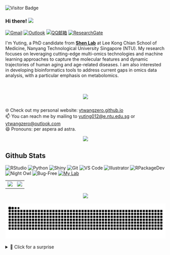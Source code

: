 ![Visitor Badge](https://visitor-badge.laobi.icu/badge?page_id=ytwangZero)

### Hi there! <img src="https://media.giphy.com/media/hvRJCLFzcasrR4ia7z/giphy.gif" width="30px"/><br>

[![Gmail](https://img.shields.io/badge/-Gmail-c14438?style=flat&logo=Gmail&logoColor=white)](mailto:ytwangzero@gmail.com)
[![Outlook](https://img.shields.io/badge/-Outlook-0078D4?style=flat&logo=Microsoft-Outlook&logoColor=white)](mailto:ytwangzero@outlook.com)
[![QQ邮箱](https://img.shields.io/badge/-QQ邮箱-FFA500?style=flat&logo=Mail.Ru&logoColor=white)](mailto:2750811897@qq.com)
[![ResearchGate](https://img.shields.io/badge/ResearchGate-00CCBB?style=flat&logo=ResearchGate&logoColor=white)](https://www.researchgate.net/profile/Yuting-Wang-112)

I'm Yuting, a PhD candidate from <a href="https://www.shen-lab.org/">**Shen Lab**</a></li> at Lee Kong Chian School of Medicine, Nanyang Technological University Singapore (NTU). My research focuses on leveraging cutting-edge multi-omics technologies and machine learning approaches to capture the molecular features and dynamic trajectories of human aging and age-related diseases. I am also interested in developing bioinformatics tools to address current gaps in omics data analysis, with a particular emphasis on metabolomics.

<h1 align="center"> <a href="https://sunguoqi.com/"> <img src="https://readme-typing-svg.herokuapp.com/?lines=console.log(%22Hello%2C%20World!%22);Welcome%20to%20zero%20Github!&center=true&size=27"> </a> </h1>

🌐 Check out my personal website: <a href="https://ytwangzero.github.io/">ytwangzero.github.io</a><br>
📫 You can reach me by mailing to <yuting012@e.ntu.edu.sg> or <ytwangzero@outlook.com><br>
😄 Pronouns: per aspera ad astra.

<div align="center">
  <img src="https://quotes-github-readme.vercel.app/api?type=horizontal&theme=tokyonight" />
</div>

## Github Stats

![RStudio](https://img.shields.io/badge/RStudio-75AADB?style=flat&logo=rstudio&logoColor=white)
![Python](https://img.shields.io/badge/Python-3776AB?style=flat&logo=python&logoColor=white)
![Shiny](https://img.shields.io/badge/Shiny-45b8d8?style=flat&logo=rstudio&logoColor=white)
![Git](https://img.shields.io/badge/Git-F05032?style=flat&logo=git&logoColor=white)
![VS Code](https://img.shields.io/badge/VS_Code-007ACC?style=flat&logo=visual-studio-code&logoColor=white)
![Illustrator](https://img.shields.io/badge/Illustrator-FF9A00?style=flat&logo=adobe-illustrator&logoColor=white)
![RPackageDev](https://img.shields.io/badge/R_Package-Developer-informational)
![Night Owl](https://img.shields.io/badge/Night%20Owl-%F0%9F%90%B0-darkblue)
![Bug-Free](https://img.shields.io/badge/Code-Bug_Free-green)
[![My Lab](https://img.shields.io/badge/My_Lab-GEAR@PKU-blue?style=flat&logo=academia&logoColor=white)](https://gearpku2020.github.io/)


<table>
  <tr>
    <td>
      <img src="https://github-readme-stats.vercel.app/api?username=ytwangZero&show_icons=true&theme=tokyonight&rank_icon=github" />
    </td>
    <td>
      <img src="https://github-readme-stats.vercel.app/api/top-langs/?username=ytwangZero&layout=compact&theme=holi" />
    </td>
  </tr>
</table>

<div align="center">
  <img src="https://github-readme-activity-graph.vercel.app/graph?username=ytwangZero&theme=github-compact&hide_border=true" />
</div>

![](https://github.com/ytwangZero/ytwangZero/blob/output/github-contribution-grid-snake-dark.svg)

<details>
<summary>🎁 Click for a surprise</summary>
  
> [🐍 Play a Game!](https://playsnake.org/)

</details>





